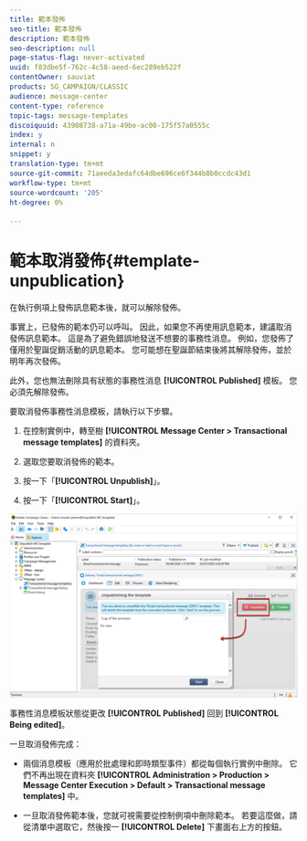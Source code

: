```yaml
---
title: 範本發佈
seo-title: 範本發佈
description: 範本發佈
seo-description: null
page-status-flag: never-activated
uuid: f83dbe5f-762c-4c58-aeed-6ec289eb522f
contentOwner: sauviat
products: SG_CAMPAIGN/CLASSIC
audience: message-center
content-type: reference
topic-tags: message-templates
discoiquuid: 43908738-a71a-49be-ac00-175f57a0555c
index: y
internal: n
snippet: y
translation-type: tm+mt
source-git-commit: 71aeeda3edafc64dbe696ce6f344b8b0ccdc43d1
workflow-type: tm+mt
source-wordcount: '205'
ht-degree: 0%

---
```



# 範本取消發佈{#template-unpublication}

在執行例項上發佈訊息範本後，就可以解除發佈。

事實上，已發佈的範本仍可以呼叫。 因此，如果您不再使用訊息範本，建議取消發佈訊息範本。 這是為了避免錯誤地發送不想要的事務性消息。 例如，您發佈了僅用於聖誕促銷活動的訊息範本。 您可能想在聖誕節結束後將其解除發佈，並於明年再次發佈。

此外，您也無法刪除具有狀態的事務性消息 **[!UICONTROL Published]** 模板。 您必須先解除發佈。

要取消發佈事務性消息模板，請執行以下步驟。

1. 在控制實例中，轉至樹 **[!UICONTROL Message Center > Transactional message templates]** 的資料夾。
1. 選取您要取消發佈的範本。
1. 按一下「**[!UICONTROL Unpublish]**」。

   <!--1. Fill in the **[!UICONTROL Log of the process]** field.-->

1. 按一下「**[!UICONTROL Start]**」。

![](assets/message-center-unpublish.png)

事務性消息模板狀態從更改 **[!UICONTROL Published]** 回到 **[!UICONTROL Being edited]**。

一旦取消發佈完成：

* 兩個消息模板（應用於批處理和即時類型事件）都從每個執行實例中刪除。 它們不再出現在資料夾 **[!UICONTROL Administration > Production > Message Center Execution > Default > Transactional message templates]** 中。

* 一旦取消發佈範本後，您就可視需要從控制例項中刪除範本。 若要這麼做，請從清單中選取它，然後按一 **[!UICONTROL Delete]** 下畫面右上方的按鈕。
